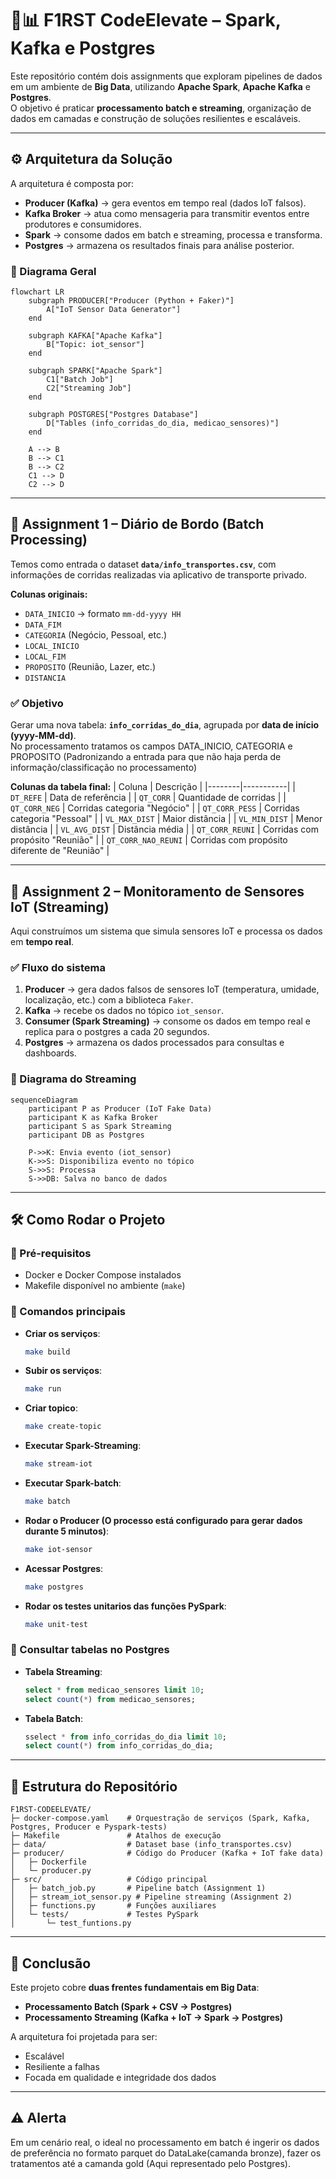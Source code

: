 # 🚖📊 F1RST CodeElevate – Spark, Kafka e Postgres

Este repositório contém dois assignments que exploram pipelines de dados em um ambiente de **Big Data**, utilizando **Apache Spark**, **Apache Kafka** e **Postgres**.  
O objetivo é praticar **processamento batch e streaming**, organização de dados em camadas e construção de soluções resilientes e escaláveis.  

---

## ⚙️ Arquitetura da Solução

A arquitetura é composta por:

- **Producer (Kafka)** → gera eventos em tempo real (dados IoT falsos).
- **Kafka Broker** → atua como mensageria para transmitir eventos entre produtores e consumidores.
- **Spark** → consome dados em batch e streaming, processa e transforma.
- **Postgres** → armazena os resultados finais para análise posterior.

### 🔹 Diagrama Geral
```mermaid
flowchart LR
    subgraph PRODUCER["Producer (Python + Faker)"]
        A["IoT Sensor Data Generator"]
    end

    subgraph KAFKA["Apache Kafka"]
        B["Topic: iot_sensor"]
    end

    subgraph SPARK["Apache Spark"]
        C1["Batch Job"]
        C2["Streaming Job"]
    end

    subgraph POSTGRES["Postgres Database"]
        D["Tables (info_corridas_do_dia, medicao_sensores)"]
    end

    A --> B
    B --> C1
    B --> C2
    C1 --> D
    C2 --> D
```

---

## 📌 Assignment 1 – Diário de Bordo (Batch Processing)

Temos como entrada o dataset **`data/info_transportes.csv`**, com informações de corridas realizadas via aplicativo de transporte privado.  

**Colunas originais:**
- `DATA_INICIO` → formato `mm-dd-yyyy HH`
- `DATA_FIM`  
- `CATEGORIA` (Negócio, Pessoal, etc.)
- `LOCAL_INICIO`
- `LOCAL_FIM`
- `PROPOSITO` (Reunião, Lazer, etc.)
- `DISTANCIA`

### ✅ Objetivo
Gerar uma nova tabela: **`info_corridas_do_dia`**, agrupada por **data de início (yyyy-MM-dd)**.  
No processamento tratamos os campos DATA_INICIO, CATEGORIA e PROPOSITO (Padronizando a entrada para que não haja perda de informação/classificação no processamento)

**Colunas da tabela final:**
| Coluna | Descrição |
|--------|-----------|
| `DT_REFE` | Data de referência |
| `QT_CORR` | Quantidade de corridas |
| `QT_CORR_NEG` | Corridas categoria "Negócio" |
| `QT_CORR_PESS` | Corridas categoria "Pessoal" |
| `VL_MAX_DIST` | Maior distância |
| `VL_MIN_DIST` | Menor distância |
| `VL_AVG_DIST` | Distância média |
| `QT_CORR_REUNI` | Corridas com propósito "Reunião" |
| `QT_CORR_NAO_REUNI` | Corridas com propósito diferente de "Reunião" |

---

## 📌 Assignment 2 – Monitoramento de Sensores IoT (Streaming)

Aqui construímos um sistema que simula sensores IoT e processa os dados em **tempo real**.  

### ✅ Fluxo do sistema
1. **Producer** → gera dados falsos de sensores IoT (temperatura, umidade, localização, etc.) com a biblioteca `Faker`.  
2. **Kafka** → recebe os dados no tópico `iot_sensor`.  
3. **Consumer (Spark Streaming)** → consome os dados em tempo real e replica para o postgres a cada 20 segundos.  
4. **Postgres** → armazena os dados processados para consultas e dashboards.  

### 🔹 Diagrama do Streaming
```mermaid
sequenceDiagram
    participant P as Producer (IoT Fake Data)
    participant K as Kafka Broker
    participant S as Spark Streaming
    participant DB as Postgres

    P->>K: Envia evento (iot_sensor)
    K->>S: Disponibiliza evento no tópico
    S->>S: Processa 
    S->>DB: Salva no banco de dados
```

---

## 🛠️ Como Rodar o Projeto

### 🔹 Pré-requisitos
- Docker e Docker Compose instalados
- Makefile disponível no ambiente (`make`)

### 🔹 Comandos principais
- **Criar os serviços**:
  ```bash
  make build
  ```
- **Subir os serviços**:
  ```bash
  make run
  ```
- **Criar topico**:
  ```bash
  make create-topic
  ```
- **Executar Spark-Streaming**:
  ```bash
  make stream-iot
  ```
- **Executar Spark-batch**:
  ```bash
  make batch
  ```
- **Rodar o Producer (O processo está configurado para gerar dados durante 5 minutos)**:
  ```bash
  make iot-sensor
  ```
- **Acessar Postgres**:
  ```bash
  make postgres
  ```
- **Rodar os testes unitarios das funções PySpark**:
  ```bash
  make unit-test
  ```
### 🔹 Consultar tabelas no Postgres
- **Tabela Streaming**:
  ```sql
  select * from medicao_sensores limit 10;
  select count(*) from medicao_sensores;
  ```
- **Tabela Batch**:
  ```sql
  sselect * from info_corridas_do_dia limit 10;
  select count(*) from info_corridas_do_dia;
  ```

---

## 📂 Estrutura do Repositório
```
F1RST-CODEELEVATE/
├─ docker-compose.yaml    # Orquestração de serviços (Spark, Kafka, Postgres, Producer e Pyspark-tests)
├─ Makefile               # Atalhos de execução
├─ data/                  # Dataset base (info_transportes.csv)
├─ producer/              # Código do Producer (Kafka + IoT fake data)
│   ├─ Dockerfile
│   └─ producer.py
├─ src/                   # Código principal
│   ├─ batch_job.py       # Pipeline batch (Assignment 1)
│   ├─ stream_iot_sensor.py # Pipeline streaming (Assignment 2)
│   ├─ functions.py       # Funções auxiliares
│   └─ tests/             # Testes PySpark
│       └─ test_funtions.py

```

---

## 🎯 Conclusão

Este projeto cobre **duas frentes fundamentais em Big Data**:
- **Processamento Batch (Spark + CSV → Postgres)**  
- **Processamento Streaming (Kafka + IoT → Spark → Postgres)**  

A arquitetura foi projetada para ser:
- Escalável  
- Resiliente a falhas  
- Focada em qualidade e integridade dos dados  

---

## ⚠️ Alerta

Em um cenário real, o ideal no processamento em batch é ingerir os dados de preferência no formato parquet do DataLake(camanda bronze), fazer os tratamentos até a camanda gold (Aqui representado pelo Postgres).